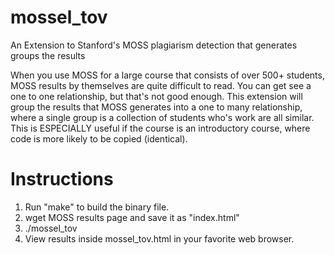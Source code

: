 mossel_tov
==========

An Extension to Stanford's MOSS plagiarism detection that generates groups the results

When you use MOSS for a large course that consists of over 500+ students, MOSS results by themselves are quite difficult to read. You can get see a one to one relationship, but that's not good enough. This extension will group the results that MOSS generates into a one to many relationship, where a single group is a collection of students who's work are all similar. This is ESPECIALLY useful if the course is an introductory course, where code is more likely to be copied (identical).


Instructions
============
1. Run "make" to build the binary file.
2. wget MOSS results page and save it as "index.html"
3. ./mossel_tov
4. View results inside mossel_tov.html in your favorite web browser.
